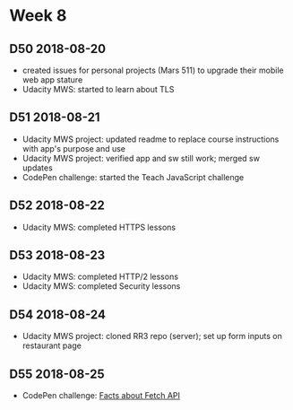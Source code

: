 # Week 8

## D50 2018-08-20

- created issues for personal projects (Mars 511) to upgrade their mobile web app stature
- Udacity MWS: started to learn about TLS

## D51 2018-08-21

- Udacity MWS project: updated readme to replace course instructions with app's purpose and use
- Udacity MWS project: verified app and sw still work; merged sw updates
- CodePen challenge: started the Teach JavaScript challenge

## D52 2018-08-22

- Udacity MWS: completed HTTPS lessons

## D53 2018-08-23

- Udacity MWS: completed HTTP/2 lessons
- Udacity MWS: completed Security lessons

## D54 2018-08-24

- Udacity MWS project: cloned RR3 repo (server); set up form inputs on restaurant page

## D55 2018-08-25

- CodePen challenge: [Facts about Fetch API](https://codepen.io/digilou/pen/jvEYeN)
